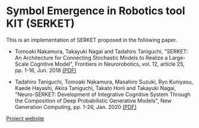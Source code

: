# Symbol Emergence in Robotics tool KIT (SERKET)

This is an implementation of SERKET proposed in the following paper. 

- Tomoaki Nakamura, Takayuki Nagai and Tadahiro Taniguchi, "SERKET: An Architecture for Connecting Stochastic Models to Realize a Large-Scale Cognitive Model", Frontiers in Neurorobotics, vol. 12, article 25, pp. 1-16, Jun. 2018 [(PDF)](https://www.frontiersin.org/articles/10.3389/fnbot.2018.00025/full)

- Tadahiro Taniguchi, Tomoaki Nakamura, Masahiro Suzuki, Ryo Kuniyasu, Kaede Hayashi, Akira Taniguchi, Takato Horii and Takayuki Nagai, "Neuro-SERKET: Development of Integrative Cognitive System Through the Composition of Deep Probabilistic Generative Models", New Generation Computing, pp. 1-26, Jan. 2020 [(PDF)](https://www.springerprofessional.de/en/neuro-serket-development-of-integrative-cognitive-system-through/17588350)

[Project website](http://serket.naka-lab.org/)
